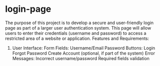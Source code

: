 # login-page
The purpose of this project is to develop a secure and user-friendly login page as part of a larger user authentication system. This page will allow users to enter their credentials (username and password) to access a restricted area of a website or application.
Features and Requirements:
1. User Interface:
Form Fields:
Username/Email
Password
Buttons:
Login
Forgot Password
Create Account (optional, if part of the system)
Error Messages:
Incorrect username/password
Required fields validation
